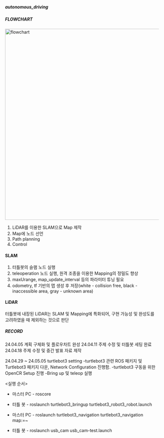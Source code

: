 ##### autonomous_driving


##### FLOWCHART
<img width="624" alt="flowchart" src="https://github.com/UsunAndTurtle/autonomous_driving/assets/112847633/8a80811f-5132-43f9-a536-14d53cc2a0aa">

1. LiDAR를 이용한 SLAM으로 Map 제작
2. Map에 노드 선언
3. Path planning
4. Control

#### SLAM
1. 터틀봇의 슬램 노드 실행
2. teleoperation 노드 실행, 원격 조종을 이용한 Mapping의 정밀도 향상
3. maxUrange, map_update_interval 등의 파라미터 튜닝 필요
4. odometry, tf 기반의 맵 생성 후 저장(white - collision free, black - inaccessible area, gray - unknown area)

#### LiDAR
터틀봇에 내장된 LiDAR는 SLAM 및 Mapping에 특화되어, 구현 가능성 및 완성도를 고려하였을 때 제외하는 것으로 판단

##### RECORD

24.04.05
계획 구체화 및 플로우차트 완성
24.04.11
주제 수정 및 터틀봇 세팅 완료
24.04.18
주제 수정 및 중간 발표 자료 제작

24.04.29 ~ 24.05.05
turtlebot3 setting
-turtlebot3 관련 ROS 패키지 및 Turtlebot3 패키지 다운, Network Configuration 진행함.
-turtlebot3 구동을 위한 OpenCR Setup 진행
-Bring up 및 teleop 실행


<실행 순서>
- 마스터 PC -
roscore

- 터틀 봇 - 
roslaunch turtlebot3_bringup turtlebot3_robot3_robot.launch

- 마스터 PC -
roslaunch turtlebot3_navigation turtlebot3_navigation map:=~

- 터틀 봇 -
roslaunch usb_cam usb_cam-test.launch
